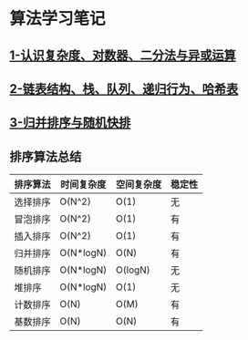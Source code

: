 # 算法学习笔记
## [1-认识复杂度、对数器、二分法与异或运算](https://github.com/fimi2008/algorithm-every-day/blob/master/src/node/lesson01.md)
## [2-链表结构、栈、队列、递归行为、哈希表](https://github.com/fimi2008/algorithm-every-day/blob/master/src/node/lesson02.md)
## [3-归并排序与随机快排](https://github.com/fimi2008/algorithm-every-day/blob/master/src/node/lesson03.md)

## 排序算法总结
| 排序算法 | 时间复杂度 | 空间复杂度 | 稳定性 |
| ---- | ---- | ---- | ---- |
| 选择排序 | O(N^2) | O(1) | 无 |
| 冒泡排序 | O(N^2) | O(1) | 有 |
| 插入排序 | O(N^2) | O(1) | 有 |
| 归并排序 | O(N*logN) | O(N) | 有 |
| 随机排序 | O(N*logN) | O(logN) | 无 |
| 堆排序 | O(N*logN) | O(1) | 无 |
| 计数排序 | O(N) | O(M) | 有 |
| 基数排序 | O(N) | O(N) | 有 |